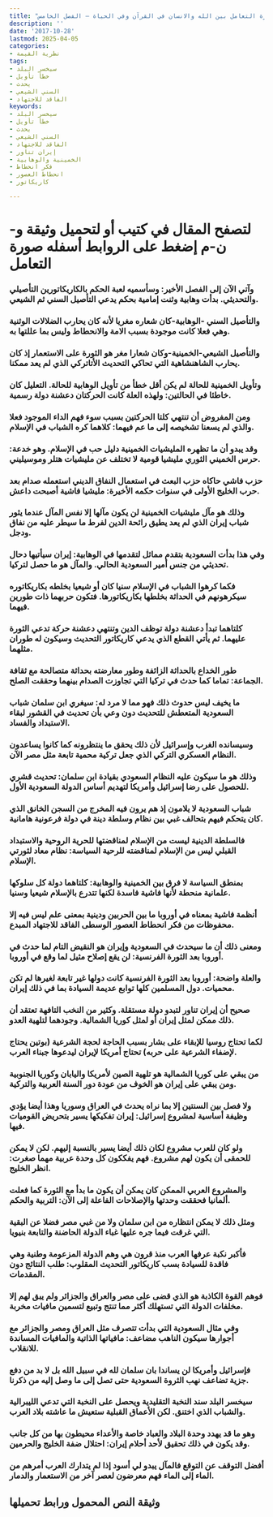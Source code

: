 ```yaml
---
title: "صورة التعامل بين الله والانسان في القرآن وفي الحياة – الفصل الخامس"
description: ''
date: '2017-10-28'
lastmod: 2025-04-05
categories:
- نظرية القيمة
tags:
- سيخسر البلد
- خطأ تأويل
- يحدث
- السني الشيعي
- الفاقد للاجتهاد
keywords:
- سيخسر البلد
- خطأ تأويل
- يحدث
- السني الشيعي
- الفاقد للاجتهاد
- إيران تناور
- الخمينية والوهابية
- فكر انحطاط
- انحطاط العصور
- كاريكاتور

---
```

# **لتصفح المقال في كتيب أو لتحميل وثيقة و-ن-م إضغط على الروابط أسفله** **صورة التعامل**

### وآتي الآن إلى الفصل الأخير: وسأسميه لعبة الحكم بالكاريكاتورين التأصيلي والتحديثي. بدأت وهابية وثنت إمامية بحكم يدعي التأصيل السني ثم الشيعي.

### والتأصيل السني -الوهابية-كان شعاره مغريا لأنه كان يحارب الضلالات الوثنية وهي فعلا كانت موجودة بسبب الامة والانحطاط وليس بما عللتها به.

### والتأصيل الشيعي-الخمينية-وكان شعارا مغر هو الثورة على الاستعمار إذ كان يحارب الشاهنشاهية التي تحاكي التحديث الأتاتركي الذي لم يعد ممكنا.

### وتأويل الخمينية للحالة لم يكن أقل خطأ من تأويل الوهابية للحالة. التعليل كان خاطئا في الحالتين: ولهذه العلة كانت الحركتان دعشنة دولة رسمية.

### ومن المفروض أن تنتهي كلتا الحركتين بسبب سوء فهم الداء الموجود فعلا والذي لم يسعنا تشخيصه إلى ما عم فيهما: كلاهما كره الشباب في الإسلام.

### وقد يبدو أن ما تظهره المليشيات الخمينية دليل حب في الإسلام. وهو خدعة: حرس الخميني الثوري مليشيا قومية لا تختلف عن مليشيات هتلر وموسيليني.

### حزب فاشي حاكاه حزب البعث في استعمال النفاق الديني استعمله صدام بعد حرب الخليج الأولى في سنوات حكمه الأخيرة: مليشيا فاشية أصبحت داعش.

### وذلك هو مآل مليشيات الخمينية لن يكون مآلها إلا نفس المآل عندما يثور شباب إيران الذي لم يعد يطيق رائحة الدين لفرط ما سيطر عليه من نفاق ودجل.

### وفي هذا بدأت السعودية بتقدم مماثل لتقدمها في الوهابية: إيران سيأتيها دحال تحديثي من جنس أمير السعودية الحالي. والمآل هو ما حصل لتركيا.

### فكما كرهوا الشباب في الإسلام سنيا كان أو شيعيا بخلطه بكاريكاتوره سيكرهونهم في الحداثة بخلطها بكاريكاتورها. فتكون حربهما ذات طورين فيهما.

### كلتاهما تبدأ دعشنة دولة توظف الدين وتنتهي دعشنة حركة تدعي الثورة عليهما. ثم يأتي القطع الذي يدعي كاريكاتور التحديث وسيكون له طوران مثلهما.

### طور الخداع بالحداثة الزائفة وطور معارضته بحداثة متصالحة مع ثقافة الجماعة: تماما كما حدث في تركيا التي تجاوزت الصدام بينهما وحققت الصلح.

### ما يخيف ليس حدوث ذلك فهو مما لا مرد له: سيغري ابن سلمان شباب السعودية المتعطش للتحديث دون وعي بأن تحديث في القشور لبقاء الاستبداد والفساد.

### وسيسانده الغرب وإسرائيل لأن ذلك يحقق ما ينتظرونه كما كانوا يساعدون النظام العسكري التركي الذي جعل تركية محمية تابعة مثل مصر الآن.

### وذلك هو ما سيكون عليه النظام السعودي بقيادة ابن سلمان: تحديث قشري للحصول على رضا إسرائيل وأمريكا لتهديم أساس الدولة السعودية الأول.

### شباب السعودية لا يلامون إذ هم يرون فيه المخرج من السجن الخانق الذي كان يتحكم فيهم بتحالف غبي بين نظام وسلطة دينة في دولة فرعونية هامانية.

### فالسلطة الدينية ليست من الإسلام لمناقضتها للحرية الروحية والاستبداد القبلي ليس من الإسلام لمناقضته للرحية السياسة: نظام معاد لثورتي الإسلام.

### بمنطق السياسة لا فرق بين الخمينية والوهابية: كلتاهما دولة كل سلوكها علمانية منحطة لأنها فاشية فاسدة لكنها تتدرع بالإسلام شيعيا وسنيا.

### أنظمة فاشية بمعناه في أوروبا ما بين الحربين ودينية بمعنى علم ليس فيه إلا محفوظات من فكر انحطاط العصور الوسطى الفاقد للاجتهاد المبدع.

### ومعنى ذلك أن ما سيحدث في السعودية وإيران هو النقيض التام لما حدث في أوروبا بعد الثورة الفرنسية: لن يقع إصلاح مثيل لما وقع في أوروبا.

### والعلة واضحة: أوروبا بعد الثورة الفرنسية كانت دولها غير تابعة لغيرها لم تكن محميات. دول المسلمين كلها توابع عديمة السيادة بما في ذلك إيران.

### صحيح أن إيران تناور لتبدو دولة مستقلة. وكثير من النخب التافهة تعتقد أن ذلك ممكن لمثل إيران أو لمثل كوريا الشمالية. وجودهما لتلهية العدو.

### لكما تحتاج روسيا للإبقاء على بشار بسبب الحاجة لحجة الشرعية (بوتين يحتاج لإضفاء الشرعية على حربه) تحتاج أمريكا لإيران ليدعوها جبناء العرب.

### من يبقي على كوريا الشمالية هو تلهية الصين لأمريكا واليابان وكوريا الجنوبية ومن يبقي على إيران هو الخوف من عودة دور السنة العربية والتركية.

### ولا فصل بين السنتين إلا بما نراه يحدث في العراق وسوريا وهذا أيضا يؤدي وظيفة أساسية لمشروع إسرائيل: إيران تفكيكها يسير بتحريض القوميات فيها.

### ولو كان للعرب مشروع لكان ذلك أيضا يسير بالنسبة إليهم. لكن لا يمكن للحمقى أن يكون لهم مشروع. فهم يفككون كل وحدة عربية مهما صغرت: انظر الخليج.

### والمشروع العربي الممكن كان يمكن أن يكون ما بدأ مع الثورة كما فعلت ألمانيا فحققت وحدتها والإصلاحات الفاعلة إلى الآن: التربية والحكم.

### ومثل ذلك لا يمكن انتظاره من ابن سلمان ولا من غبي مصر فضلا عن البقية التي غرقت فيما جره عليها غباء الدولة الحاضنة والتابعة بنيويا.

### فأكبر نكبة عرفها العرب منذ قرون هي وهم الدولة المزعومة وطنية وهي فاقدة للسيادة بسب كاريكاتور التحديث المقلوب: طلب النتائج دون المقدمات.

### فوهم القوة الكاذبة هو الذي قضى على مصر والعراق والجزائر ولم يبق لهم إلا مخلفات الدولة التي تستهلك أكثر مما تنتج وتبيع لتسمين مافيات مخربة.

### وفي مثال السعودية التي بدأت تتصرف مثل العراق ومصر والجزائر مع أجوارها سيكون الناهب مضاعف: مافياتها الذاتية والمافيات المساندة للانقلاب.

### فإسرائيل وأمريكا لن يساندا بان سلمان لله في سبيل الله بل لا بد من دفع جزية تضاعف نهب الثروة السعودية حتى تصل إلى ما وصل إليه من ذكرنا.

### سيخسر البلد سند النخبة التقليدية ويحصل على النخبة التي تدعي الليبرالية والشباب الذي اختنق. لكن الأعماق القبلية ستعيش ما عاشته بلاد العرب.

### وهو ما قد يهدد وحدة البلاد والعباد خاصة والأعداء محيطون بها من كل جانب وقد يكون في ذلك تحقيق لأحد أحلام إيران: احتلال ضفة الخليج والحرمين.

### أفضل التوقف عن التوقع فالمآل يبدو لي أسود إذا لم يتدارك العرب أمرهم من الماء إلى الماء فهم معرضون لعصر آخر من الاستعمار والدمار.

## وثيقة النص المحمول ورابط تحميلها

###
